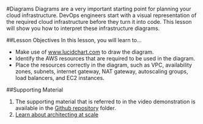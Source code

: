 #Diagrams
Diagrams are a very important starting point for planning your cloud infrastructure. DevOps engineers start with a visual representation of the required cloud infrastructure before they turn it into code. This lesson will show you how to interpret these infrastructure diagrams.

##Lesson Objectives
In this lesson, you will learn to...

* Make use of www.lucidchart.com to draw the diagram.
* Identify the AWS resources that are required to be used in the diagram.
* Place the resources correctly in the diagram, such as VPC, availability zones, subnets, internet gateway, NAT gateway, autoscaling groups, load balancers, and EC2 instances.

##Supporting Material
1. The supporting material that is referred to in the video demonstration is available in the [Github repository](https://github.com/udacity/nd9991-c2-Infrastructure-as-Code-v1/tree/master/supporting_material) folder.
2. [Learn about architecting at scale](https://lethain.com/introduction-to-architecting-systems-for-scale/)